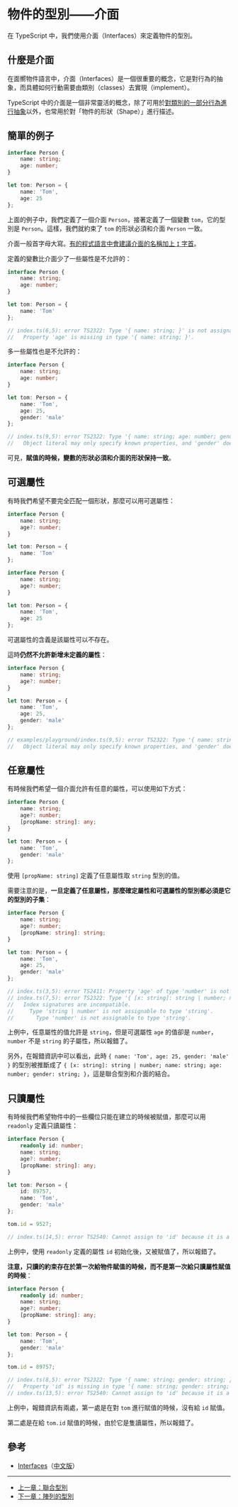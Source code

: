 # 物件的型別——介面

在 TypeScript 中，我們使用介面（Interfaces）來定義物件的型別。

## 什麼是介面

在面嚮物件語言中，介面（Interfaces）是一個很重要的概念，它是對行為的抽象，而具體如何行動需要由類別（classes）去實現（implement）。

TypeScript 中的介面是一個非常靈活的概念，除了可用於[對類別的一部分行為進行抽象](../advanced/class-and-interfaces.md#類別實現介面)以外，也常用於對「物件的形狀（Shape）」進行描述。

## 簡單的例子

```ts
interface Person {
    name: string;
    age: number;
}

let tom: Person = {
    name: 'Tom',
    age: 25
};
```

上面的例子中，我們定義了一個介面 `Person`，接著定義了一個變數 `tom`，它的型別是 `Person`。這樣，我們就約束了 `tom` 的形狀必須和介面 `Person` 一致。

介面一般首字母大寫。[有的程式語言中會建議介面的名稱加上 `I` 字首](https://msdn.microsoft.com/en-us/library/8bc1fexb%28v=vs.71%29.aspx)。

定義的變數比介面少了一些屬性是不允許的：

```ts
interface Person {
    name: string;
    age: number;
}

let tom: Person = {
    name: 'Tom'
};

// index.ts(6,5): error TS2322: Type '{ name: string; }' is not assignable to type 'Person'.
//   Property 'age' is missing in type '{ name: string; }'.
```

多一些屬性也是不允許的：

```ts
interface Person {
    name: string;
    age: number;
}

let tom: Person = {
    name: 'Tom',
    age: 25,
    gender: 'male'
};

// index.ts(9,5): error TS2322: Type '{ name: string; age: number; gender: string; }' is not assignable to type 'Person'.
//   Object literal may only specify known properties, and 'gender' does not exist in type 'Person'.
```

可見，**賦值的時候，變數的形狀必須和介面的形狀保持一致**。

## 可選屬性

有時我們希望不要完全匹配一個形狀，那麼可以用可選屬性：

```ts
interface Person {
    name: string;
    age?: number;
}

let tom: Person = {
    name: 'Tom'
};
```

```ts
interface Person {
    name: string;
    age?: number;
}

let tom: Person = {
    name: 'Tom',
    age: 25
};
```

可選屬性的含義是該屬性可以不存在。

這時**仍然不允許新增未定義的屬性**：

```ts
interface Person {
    name: string;
    age?: number;
}

let tom: Person = {
    name: 'Tom',
    age: 25,
    gender: 'male'
};

// examples/playground/index.ts(9,5): error TS2322: Type '{ name: string; age: number; gender: string; }' is not assignable to type 'Person'.
//   Object literal may only specify known properties, and 'gender' does not exist in type 'Person'.
```

## 任意屬性

有時候我們希望一個介面允許有任意的屬性，可以使用如下方式：

```ts
interface Person {
    name: string;
    age?: number;
    [propName: string]: any;
}

let tom: Person = {
    name: 'Tom',
    gender: 'male'
};
```

使用 `[propName: string]` 定義了任意屬性取 `string` 型別的值。

需要注意的是，**一旦定義了任意屬性，那麼確定屬性和可選屬性的型別都必須是它的型別的子集**：

```ts
interface Person {
    name: string;
    age?: number;
    [propName: string]: string;
}

let tom: Person = {
    name: 'Tom',
    age: 25,
    gender: 'male'
};

// index.ts(3,5): error TS2411: Property 'age' of type 'number' is not assignable to string index type 'string'.
// index.ts(7,5): error TS2322: Type '{ [x: string]: string | number; name: string; age: number; gender: string; }' is not assignable to type 'Person'.
//   Index signatures are incompatible.
//     Type 'string | number' is not assignable to type 'string'.
//       Type 'number' is not assignable to type 'string'.
```

上例中，任意屬性的值允許是 `string`，但是可選屬性 `age` 的值卻是 `number`，`number` 不是 `string` 的子屬性，所以報錯了。

另外，在報錯資訊中可以看出，此時 `{ name: 'Tom', age: 25, gender: 'male' }` 的型別被推斷成了 `{ [x: string]: string | number; name: string; age: number; gender: string; }`，這是聯合型別和介面的結合。

## 只讀屬性

有時候我們希望物件中的一些欄位只能在建立的時候被賦值，那麼可以用 `readonly` 定義只讀屬性：

```ts
interface Person {
    readonly id: number;
    name: string;
    age?: number;
    [propName: string]: any;
}

let tom: Person = {
    id: 89757,
    name: 'Tom',
    gender: 'male'
};

tom.id = 9527;

// index.ts(14,5): error TS2540: Cannot assign to 'id' because it is a constant or a read-only property.
```

上例中，使用 `readonly` 定義的屬性 `id` 初始化後，又被賦值了，所以報錯了。

**注意，只讀的約束存在於第一次給物件賦值的時候，而不是第一次給只讀屬性賦值的時候**：

```ts
interface Person {
    readonly id: number;
    name: string;
    age?: number;
    [propName: string]: any;
}

let tom: Person = {
    name: 'Tom',
    gender: 'male'
};

tom.id = 89757;

// index.ts(8,5): error TS2322: Type '{ name: string; gender: string; }' is not assignable to type 'Person'.
//   Property 'id' is missing in type '{ name: string; gender: string; }'.
// index.ts(13,5): error TS2540: Cannot assign to 'id' because it is a constant or a read-only property.
```

上例中，報錯資訊有兩處，第一處是在對 `tom` 進行賦值的時候，沒有給 `id` 賦值。

第二處是在給 `tom.id` 賦值的時候，由於它是隻讀屬性，所以報錯了。

## 參考 

- [Interfaces](http://www.typescriptlang.org/docs/handbook/interfaces.html)（[中文版](https://zhongsp.gitbooks.io/typescript-handbook/content/doc/handbook/Interfaces.html)）

---

- [上一章：聯合型別](union-types.md)
- [下一章：陣列的型別](type-of-array.md)

